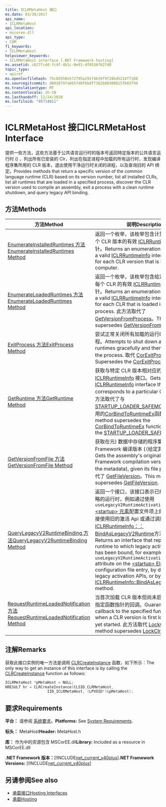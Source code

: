 ```yaml
---
title: ICLRMetaHost 接口
ms.date: 03/30/2017
api_name:
- ICLRMetaHost
api_location:
- mscoree.dll
api_type:
- COM
f1_keywords:
- ICLRMetaHost
helpviewer_keywords:
- ICLRMetaHost interface [.NET Framework hosting]
ms.assetid: c627fcdd-fc4f-4b1c-8e91-df8536f627d8
topic_type:
- apiref
ms.openlocfilehash: 75c8d550e572795a291f4639f9f28bd5214ff188
ms.sourcegitcommit: d8020797a6657d0fbbdff362b80300815f682f94
ms.translationtype: MT
ms.contentlocale: zh-CN
ms.lasthandoff: 11/24/2020
ms.locfileid: "95714011"
---
```

# <a name="iclrmetahost-interface"></a><span data-ttu-id="9c3c7-102">ICLRMetaHost 接口</span><span class="sxs-lookup"><span data-stu-id="9c3c7-102">ICLRMetaHost Interface</span></span>

<span data-ttu-id="9c3c7-103">提供一些方法，这些方法基于公共语言运行时的版本号返回特定版本的公共语言运行时 () ，列出所有已安装的 Clr，列出在指定进程中加载的所有运行时，发现编译程序集所用的 CLR 版本，退出使用干净运行时关闭的进程，以及查询旧的 API 绑定。</span><span class="sxs-lookup"><span data-stu-id="9c3c7-103">Provides methods that return a specific version of the common language runtime (CLR) based on its version number, list all installed CLRs, list all runtimes that are loaded in a specified process, discover the CLR version used to compile an assembly, exit a process with a clean runtime shutdown, and query legacy API binding.</span></span>  
  
## <a name="methods"></a><span data-ttu-id="9c3c7-104">方法</span><span class="sxs-lookup"><span data-stu-id="9c3c7-104">Methods</span></span>  
  
|<span data-ttu-id="9c3c7-105">方法</span><span class="sxs-lookup"><span data-stu-id="9c3c7-105">Method</span></span>|<span data-ttu-id="9c3c7-106">说明</span><span class="sxs-lookup"><span data-stu-id="9c3c7-106">Description</span></span>|  
|------------|-----------------|  
|[<span data-ttu-id="9c3c7-107">EnumerateInstalledRuntimes 方法</span><span class="sxs-lookup"><span data-stu-id="9c3c7-107">EnumerateInstalledRuntimes Method</span></span>](iclrmetahost-enumerateinstalledruntimes-method.md)|<span data-ttu-id="9c3c7-108">返回一个枚举，该枚举包含计算机上安装的每个 CLR 版本的有效 [ICLRRuntimeInfo](iclrruntimeinfo-interface.md) 接口指针。</span><span class="sxs-lookup"><span data-stu-id="9c3c7-108">Returns an enumeration that contains a valid [ICLRRuntimeInfo](iclrruntimeinfo-interface.md) interface pointer for each CLR version that is installed on a computer.</span></span>|  
|[<span data-ttu-id="9c3c7-109">EnumerateLoadedRuntimes 方法</span><span class="sxs-lookup"><span data-stu-id="9c3c7-109">EnumerateLoadedRuntimes Method</span></span>](iclrmetahost-enumerateloadedruntimes-method.md)|<span data-ttu-id="9c3c7-110">返回一个枚举，该枚举包含给定进程中加载的每个 CLR 的有效 [ICLRRuntimeInfo](iclrruntimeinfo-interface.md) 接口指针。</span><span class="sxs-lookup"><span data-stu-id="9c3c7-110">Returns an enumeration that contains a valid [ICLRRuntimeInfo](iclrruntimeinfo-interface.md) interface pointer for each CLR that is loaded in a given process.</span></span> <span data-ttu-id="9c3c7-111">此方法取代了 [GetVersionFromProcess](getversionfromprocess-function.md)。</span><span class="sxs-lookup"><span data-stu-id="9c3c7-111">This method supersedes [GetVersionFromProcess](getversionfromprocess-function.md).</span></span>|  
|[<span data-ttu-id="9c3c7-112">ExitProcess 方法</span><span class="sxs-lookup"><span data-stu-id="9c3c7-112">ExitProcess Method</span></span>](iclrmetahost-exitprocess-method.md)|<span data-ttu-id="9c3c7-113">尝试正常关闭所有加载的运行时，然后终止进程。</span><span class="sxs-lookup"><span data-stu-id="9c3c7-113">Attempts to shut down all loaded runtimes gracefully and then terminates the process.</span></span> <span data-ttu-id="9c3c7-114">取代 [CorExitProcess](corexitprocess-function.md) 函数。</span><span class="sxs-lookup"><span data-stu-id="9c3c7-114">Supersedes the [CorExitProcess](corexitprocess-function.md) function.</span></span>|  
|[<span data-ttu-id="9c3c7-115">GetRuntime 方法</span><span class="sxs-lookup"><span data-stu-id="9c3c7-115">GetRuntime Method</span></span>](iclrmetahost-getruntime-method.md)|<span data-ttu-id="9c3c7-116">获取与特定 CLR 版本相对应的 [ICLRRuntimeInfo](iclrruntimeinfo-interface.md) 接口。</span><span class="sxs-lookup"><span data-stu-id="9c3c7-116">Gets the [ICLRRuntimeInfo](iclrruntimeinfo-interface.md) interface that corresponds to a particular CLR version.</span></span> <span data-ttu-id="9c3c7-117">此方法取代了与[STARTUP_LOADER_SAFEMODE](startup-flags-enumeration.md)标志一起使用的[CorBindToRuntimeEx](corbindtoruntimeex-function.md)函数。</span><span class="sxs-lookup"><span data-stu-id="9c3c7-117">This method supersedes the [CorBindToRuntimeEx](corbindtoruntimeex-function.md) function used with the [STARTUP_LOADER_SAFEMODE](startup-flags-enumeration.md) flag.</span></span>|  
|[<span data-ttu-id="9c3c7-118">GetVersionFromFile 方法</span><span class="sxs-lookup"><span data-stu-id="9c3c7-118">GetVersionFromFile Method</span></span>](iclrmetahost-getversionfromfile-method.md)|<span data-ttu-id="9c3c7-119">获取在元) 数据中存储的程序集的原始 .NET Framework 编译版本 (（给定其文件路径）。</span><span class="sxs-lookup"><span data-stu-id="9c3c7-119">Gets the assembly's original .NET Framework compilation version (stored in the metadata), given its file path.</span></span> <span data-ttu-id="9c3c7-120">此方法取代了 [GetFileVersion](getfileversion-function.md)。</span><span class="sxs-lookup"><span data-stu-id="9c3c7-120">This method supersedes [GetFileVersion](getfileversion-function.md).</span></span>|  
|[<span data-ttu-id="9c3c7-121">QueryLegacyV2RuntimeBinding 方法</span><span class="sxs-lookup"><span data-stu-id="9c3c7-121">QueryLegacyV2RuntimeBinding Method</span></span>](iclrmetahost-querylegacyv2runtimebinding-method.md)|<span data-ttu-id="9c3c7-122">返回一个接口，该接口表示已绑定旧式激活策略的运行时，例如通过使用 `useLegacyV2RuntimeActivationPolicy` [ \<startup> 元素](../../configure-apps/file-schema/startup/startup-element.md)配置文件项上的特性，通过直接使用旧的激活 Api 或通过调用[ICLRRuntimeInfo：： BindAsLegacyV2Runtime](iclrruntimeinfo-bindaslegacyv2runtime-method.md)方法来实现。</span><span class="sxs-lookup"><span data-stu-id="9c3c7-122">Returns an interface that represents a runtime to which legacy activation policy has been bound, for example by using the `useLegacyV2RuntimeActivationPolicy` attribute on the [\<startup> Element](../../configure-apps/file-schema/startup/startup-element.md) configuration file entry, by direct use of the legacy activation APIs, or by calling the [ICLRRuntimeInfo::BindAsLegacyV2Runtime](iclrruntimeinfo-bindaslegacyv2runtime-method.md) method.</span></span>|  
|[<span data-ttu-id="9c3c7-123">RequestRuntimeLoadedNotification 方法</span><span class="sxs-lookup"><span data-stu-id="9c3c7-123">RequestRuntimeLoadedNotification Method</span></span>](iclrmetahost-requestruntimeloadednotification-method.md)|<span data-ttu-id="9c3c7-124">当首次加载 CLR 版本但尚未启动时，保证对指定函数指针的回调。</span><span class="sxs-lookup"><span data-stu-id="9c3c7-124">Guarantees a callback to the specified function pointer when a CLR version is first loaded, but not yet started.</span></span> <span data-ttu-id="9c3c7-125">此方法取代 [LockClrVersion](lockclrversion-function.md)</span><span class="sxs-lookup"><span data-stu-id="9c3c7-125">This method supersedes [LockClrVersion](lockclrversion-function.md)</span></span>|  
  
## <a name="remarks"></a><span data-ttu-id="9c3c7-126">注解</span><span class="sxs-lookup"><span data-stu-id="9c3c7-126">Remarks</span></span>  

 <span data-ttu-id="9c3c7-127">获取此接口实例的唯一方法是调用 [CLRCreateInstance](clrcreateinstance-function.md) 函数，如下所示：</span><span class="sxs-lookup"><span data-stu-id="9c3c7-127">The only way to get an instance of this interface is by calling the [CLRCreateInstance](clrcreateinstance-function.md) function as follows:</span></span>  
  
```cpp  
ICLRMetaHost *pMetaHost = NULL;  
HRESULT hr = CLRCreateInstance(CLSID_CLRMetaHost,  
                   IID_ICLRMetaHost, (LPVOID*)&pMetaHost);  
```  
  
## <a name="requirements"></a><span data-ttu-id="9c3c7-128">要求</span><span class="sxs-lookup"><span data-stu-id="9c3c7-128">Requirements</span></span>  

 <span data-ttu-id="9c3c7-129">**平台：** 请参阅 [系统要求](../../get-started/system-requirements.md)。</span><span class="sxs-lookup"><span data-stu-id="9c3c7-129">**Platforms:** See [System Requirements](../../get-started/system-requirements.md).</span></span>  
  
 <span data-ttu-id="9c3c7-130">**标头：** MetaHost</span><span class="sxs-lookup"><span data-stu-id="9c3c7-130">**Header:** MetaHost.h</span></span>  
  
 <span data-ttu-id="9c3c7-131">**库：** 作为中的资源包含 MSCorEE.dll</span><span class="sxs-lookup"><span data-stu-id="9c3c7-131">**Library:** Included as a resource in MSCorEE.dll</span></span>  
  
 <span data-ttu-id="9c3c7-132">**.NET Framework 版本：**[!INCLUDE[net_current_v40plus](../../../../includes/net-current-v40plus-md.md)]</span><span class="sxs-lookup"><span data-stu-id="9c3c7-132">**.NET Framework Versions:** [!INCLUDE[net_current_v40plus](../../../../includes/net-current-v40plus-md.md)]</span></span>  
  
## <a name="see-also"></a><span data-ttu-id="9c3c7-133">另请参阅</span><span class="sxs-lookup"><span data-stu-id="9c3c7-133">See also</span></span>

- [<span data-ttu-id="9c3c7-134">承载接口</span><span class="sxs-lookup"><span data-stu-id="9c3c7-134">Hosting Interfaces</span></span>](hosting-interfaces.md)
- [<span data-ttu-id="9c3c7-135">承载</span><span class="sxs-lookup"><span data-stu-id="9c3c7-135">Hosting</span></span>](index.md)
